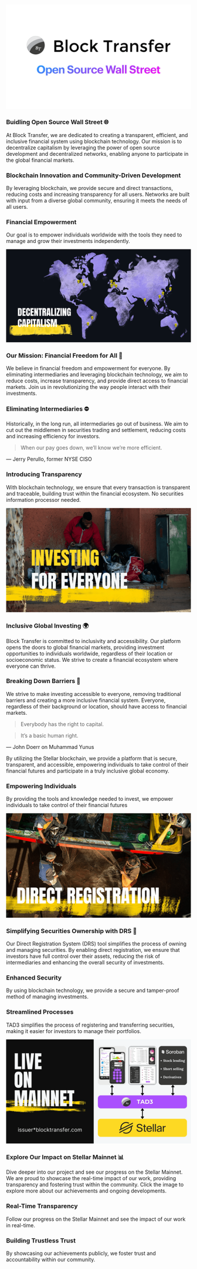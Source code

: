 [![Block Transfer](profile/imgs/intro.png)](https://www.blocktransfer.com/)

### Buidling Open Source Wall Street 🌐
At Block Transfer, we are dedicated to creating a transparent, efficient, and inclusive financial system using blockchain technology. Our mission is to decentralize capitalism by leveraging the power of open source development and decentralized networks, enabling anyone to participate in the global financial markets.

### Blockchain Innovation and Community-Driven Development
By leveraging blockchain, we provide secure and direct transactions, reducing costs and increasing transparency for all users. Networks are built with input from a diverse global community, ensuring it meets the needs of all users.


### Financial Empowerment
Our goal is to empower individuals worldwide with the tools they need to manage and grow their investments independently.


[![We're on a mission](profile/imgs/mission.png)](https://www.blocktransfer.com/about/values)

### Our Mission: Financial Freedom for All 🚀
We believe in financial freedom and empowerment for everyone. By eliminating intermediaries and leveraging blockchain technology, we aim to reduce costs, increase transparency, and provide direct access to financial markets. Join us in revolutionizing the way people interact with their investments.

### Eliminating Intermediaries ⛔️

Historically, in the long run, all intermediaries go out of business. We aim to cut out the middlemen in securities trading and settlement, reducing costs and increasing efficiency for investors.

> When our pay goes down, we’ll know we’re more efficient.

&mdash; Jerry Perullo, former NYSE CISO

### Introducing Transparency
With blockchain technology, we ensure that every transaction is transparent and traceable, building trust within the financial ecosystem. No securities information processor needed.


[![Investing for everyone](profile/imgs/inclusion.png)](https://blocktransfer.com/.well-known/yellowpaper.pdf#page=5)

### Inclusive Global Investing 🌍
Block Transfer is committed to inclusivity and accessibility. Our platform opens the doors to global financial markets, providing investment opportunities to individuals worldwide, regardless of their location or socioeconomic status. We strive to create a financial ecosystem where everyone can thrive.

### Breaking Down Barriers 🚧

We strive to make investing accessible to everyone, removing traditional barriers and creating a more inclusive financial system. Everyone, regardless of their background or location, should have access to financial markets.

> Everybody has the right to capital.

> It’s a basic human right.

&mdash; John Doerr on Muhammad Yunus

By utilizing the Stellar blockchain, we provide a platform that is secure, transparent, and accessible, empowering individuals to take control of their financial futures and participate in a truly inclusive global economy.

### Empowering Individuals
By providing the tools and knowledge needed to invest, we empower individuals to take control of their financial futures


[![Direct registration tool](profile/imgs/method.png)](https://www.whydrs.org/)

### Simplifying Securities Ownership with DRS 🔐
Our Direct Registration System (DRS) tool simplifies the process of owning and managing securities. By enabling direct registration, we ensure that investors have full control over their assets, reducing the risk of intermediaries and enhancing the overall security of investments.

### Enhanced Security
By using blockchain technology, we provide a secure and tamper-proof method of managing investments.

### Streamlined Processes
TAD3 simplifies the process of registering and transferring securities, making it easier for investors to manage their portfolios.


[![Learn more on mainnet](profile/imgs/summary.png)](https://stellar.expert/explorer/public/account/GDRM3MK6KMHSYIT4E2AG2S2LWTDBJNYXE4H72C7YTTRWOWX5ZBECFWO7)

### Explore Our Impact on Stellar Mainnet 📊
Dive deeper into our project and see our progress on the Stellar Mainnet. We are proud to showcase the real-time impact of our work, providing transparency and fostering trust within the community. Click the image to explore more about our achievements and ongoing developments.

### Real-Time Transparency
Follow our progress on the Stellar Mainnet and see the impact of our work in real-time.

### Building Trustless Trust
By showcasing our achievements publicly, we foster trust and accountability within our community.
